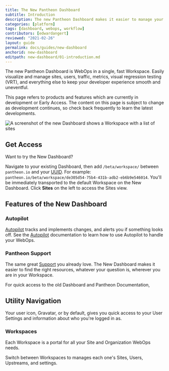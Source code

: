 ```yaml
---
title: The New Pantheon Dashboard
subtitle: Introduction
description: The new Pantheon Dashboard makes it easier to manage your WebOps from one Workspace fast.
categories: [platform]
tags: [dashboard, webops, workflow]
contributors: [edwardangert]
reviewed: "2021-02-26"
layout: guide
permalink: docs/guides/new-dashboard
anchorid: new-dashboard
editpath: new-dashboard/01-introduction.md
---
```


The new Pantheon Dashboard is WebOps in a single, fast Workspace. Easily visualize and manage sites, users, traffic, metrics, visual regression testing (VRT), and everything else to keep your developer experience smooth and uneventful.

<Alert title="Early Access" type="info" icon="leaf">

This page refers to products and features which are currently in development or Early Access. The content on this page is subject to change as development continues, so check back frequently to learn the latest developments.

</Alert>

![A screenshot of the new Dashboard shows a Workspace with a list of sites](../../../images/dashboard/new-dashboard/workspace.png)

## Get Access

Want to try the New Dashboard?

Navigate to your existing Dashboard, then add `/beta/workspace/` between `pantheon.io` and your [UUID](/glossary#uuid). For example: `pantheon.io/beta/workspace/de305d54-75b4-431b-adb2-eb6b9e546014`. You'll be immediately transported to the default Workspace on the New Dashboard. Click **Sites** on the left to access the Sites view.

## Features of the New Dashboard

### Autopilot

[Autopilot](https://pantheon.io/autopilot?docs) tracks and implements changes, and alerts you if something looks off. See the [Autopilot](/guides/autopilot) documentation to learn how to use Autopilot to handle your WebOps.

### Pantheon Support

The same great [Support](/support) you already love. The New Dashboard makes it easier to find the right resources, whatever your question is, wherever you are in your Workspace.

For quick access to the old Dashboard and Pantheon Documentation, <i className="fa fa-question-circle"></i>

## Utility Navigation

Your user icon, Gravatar, or <i className="fa fa-user-circle"></i> by default, gives you quick access to your User Settings and information about who you're logged in as.

### Workspaces

Each Workspace is a portal for all your Site and Organization WebOps needs.

Switch between Workspaces to manages each one's Sites, Users, Upstreams, and settings.

